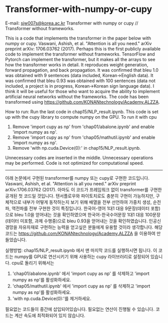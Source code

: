 # Transformer-with-numpy-or-cupy
E-mail: sjw007s@korea.ac.kr
Transformer with numpy or cupy // Transformer without frameworks.

This is a code that implements the transformer in the paper below with numpy or cupy.
Vaswani, Ashish, et al. "Attention is all you need." arXiv preprint arXiv: 1706.03762 (2017).
Perhaps this is the first publicly available code to implement the transformer without frameworks.
TensorFlow and Pytorch can implement the transformer, but it makes all the arrays to see how the transformer works in detail.
It reproduces weight generation, forward propagation, and back propagation.
It was confirmed that bleu 1.0 was obtained with 9 sentences (data included, Korean->English data).
It was confirmed that bleu 0.93 was obtained with 100 sentences (data not included, a project is in progress, Korean->Korean sign language data).
I think it will be useful for those who want to acquire the ability to implement artificial neural networks without the frameworks.
The code has been transformed using https://github.com/KONANtechnology/Academy.ALZZA.

How to run: Run the last code in chap15/NLP_result.ipynb.
This code is set up with the cupy library to compute numpy on the GPU.
To run it with cpu
1. Remove 'import cupy as np' from 'chap01/abalone.ipynb' and enable 'import numpy as np'.
2. Remove 'import cupy as np' from 'chap05/mathutil.ipynb' and enable 'import numpy as np'.
3. Remove 'with np.cuda.Device(0):' in chap15/NLP_result.ipynb.

Unnecessary codes are inserted in the middle.
Unnecessary operations may be performed.
Code is not optimized for computational speed.

---------------------------------------------------------

아래 논문에서 구현된 transformer를 numpy 또는 cupy로 구현한 코드입니다.
Vaswani, Ashish, et al. "Attention is all you need." arXiv preprint arXiv:1706.03762 (2017).
아마도 이 코드가 프레임워크 없이 transformer를 구현한 공개된 첫 코드일 것입니다.
텐서플로우와 파이토치로도 충분히 구현이 가능하지만, 구체적으로 내부가 어떻게 동작하는지 보기 위해 배열을 전부 선언하여
가중치 생성, 순전파, 역전파를 전부 구현한 것이 특징입니다.
한국어-영어 1대1 대응 9문장(데이터 포함)으로 bleu 1.0을 얻어내는 것을 확인하였으며
한국어-한국수어문장 1대1 대응 100문장(데이터 미포함, 과제 수행중)으로 bleu 0.93을 얻어내는 것을 확인하였습니다.
인공신경망을 자유자재로 구현하는 능력을 얻고싶은 분들에게 유용할 것이라 생각합니다.
해당 코드는 https://github.com/KONANtechnology/Academy.ALZZA 을 이용하여 만들었습니다.

실행방법: chap15/NLP_result.ipynb 에서 맨 마지막 코드를 실행하시면 됩니다.
이 코드는 numpy를 GPU로 연산시키기 위해 사용하는 cupy 라이브러리로 설정되어 있습니다.
cpu로 돌리기 위해서는 
1. 'chap01/abalone.ipynb' 에서 'import cupy as np' 를 삭제하고 'import numpy as np'를 활성화하세요.
2. 'chap05/mathutil.ipynb' 에서 'import cupy as np' 를 삭제하고 'import numpy as np'를 활성화하세요.
3. 'with np.cuda.Device(0):'를 제거하세요.

필요없는 코드들이 중간에 삽입되어있습니다.
필요없는 연산이 진행될 수 있습니다.
코드는 계산 속도에 최적화되어 있지 않습니다.






